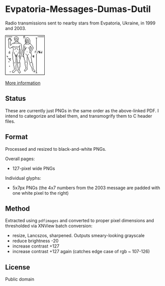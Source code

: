 # Evpatoria-Messages-Dumas-Dutil

Radio transmissions sent to nearby stars from Evpatoria, Ukraine, in 1999 and 2003. 

![One page of the 1999 message](https://github.com/combs/Evpatoria-Messages-Dumas-Dutil/raw/master/1999/dumas-dutil-1999-119.png)

[More information](https://www.plover.com/misc/Dumas-Dutil/messages.pdf)

## Status

These are currently just PNGs in the same order as the above-linked PDF. I intend to categorize and label them, and transmogrify them to C header files. 

## Format

Processed and resized to black-and-white PNGs. 

Overall pages:

- 127-pixel wide PNGs

Individual glyphs:

- 5x7px PNGs (the 4x7 numbers from the 2003 message are padded with one white pixel to the right)

## Method

Extracted using `pdfimages` and converted to proper pixel dimensions and thresholded via XNView batch conversion:

- resize, Lancszos, sharpened. Outputs smeary-looking grayscale
- reduce brightness -20
- increase contrast +127
- increase contrast +127 again (catches edge case of rgb ~ 107-126)

## License

Public domain
